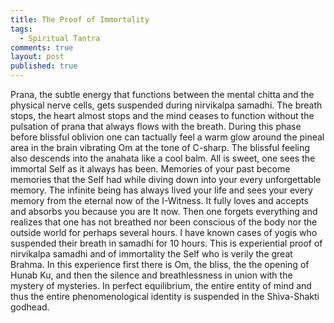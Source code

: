 ```yaml
---
title: The Proof of Immortality
tags: 
  - Spiritual Tantra
comments: true
layout: post
published: true
---
```


 

Prana, the subtle energy that functions between the mental chitta and the physical nerve cells, gets suspended during nirvikalpa samadhi. The breath stops, the heart almost stops and the mind ceases to function without the pulsation of prana that always flows with the breath. During this phase before blissful oblivion one can tactually feel a warm glow around the pineal area in the brain vibrating Om at the tone of C-sharp. The blissful feeling also descends into the anahata like a cool balm. All is sweet, one sees the immortal Self as it always has been. Memories of your past become memories that the Self had while diving down into your every unforgettable memory. The infinite being has always lived your life and sees your every memory from the eternal now of the I-Witness. It fully loves and accepts and absorbs you because you are It now. Then one forgets everything and realizes that one has not breathed nor been conscious of the body nor the outside world for perhaps several hours. I have known cases of yogis who suspended their breath in samadhi for 10 hours. This is experiential proof of nirvikalpa samadhi and of immortality the Self who is verily the great Brahma. In this experience first there is Om, the bliss, the the opening of Hunab Ku, and then the silence and breathlessness in union with the mystery of mysteries. In perfect equilibrium, the entire entity of mind and thus the entire phenomenological identity is suspended in the Shiva-Shakti godhead.


